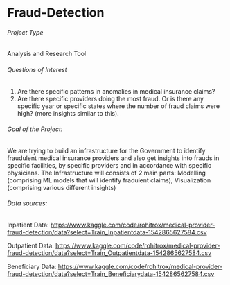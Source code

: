 # Fraud-Detection

###### Project Type
Analysis and Research Tool

###### Questions of Interest
1. Are there specific patterns in anomalies in medical insurance claims?
2. Are there specific providers doing the most fraud. Or is there any specific year or specific states where the number of fraud claims were high? (more insights similar to this).

###### Goal of the Project:
We are trying to build an infrastructure for the Government to identify fraudulent medical insurance providers and also get insights into frauds in specific facilities, by specific providers and in accordance with specific physicians. The Infrastructure will consists of 2 main parts: Modelling (comprising ML models that will identify fradulent claims), Visualization (comprising various different insights)

###### Data sources:
Inpatient Data: https://www.kaggle.com/code/rohitrox/medical-provider-fraud-detection/data?select=Train_Inpatientdata-1542865627584.csv

Outpatient Data: https://www.kaggle.com/code/rohitrox/medical-provider-fraud-detection/data?select=Train_Outpatientdata-1542865627584.csv

Beneficiary Data: https://www.kaggle.com/code/rohitrox/medical-provider-fraud-detection/data?select=Train_Beneficiarydata-1542865627584.csv
